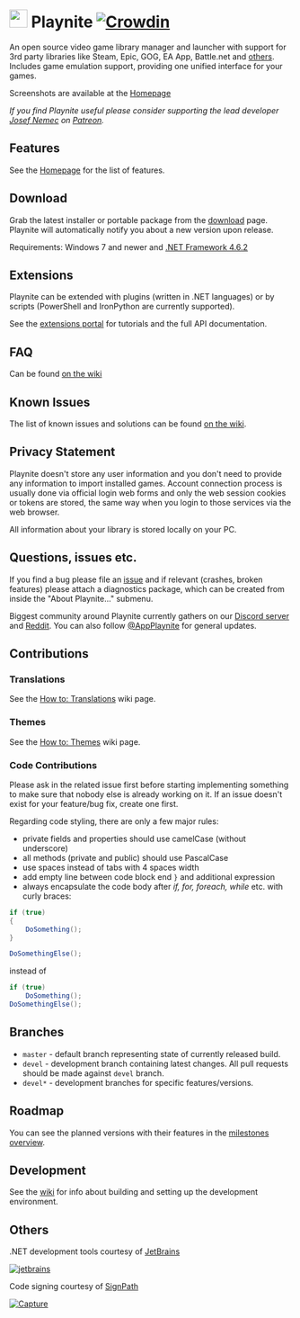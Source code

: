 
# <img src="https://playnite.link/applogo.png" width="32">  Playnite [![Crowdin](https://badges.crowdin.net/playnite/localized.svg)](https://crowdin.com/project/playnite)
An open source video game library manager and launcher with support for 3rd party libraries like Steam, Epic, GOG, EA App, Battle.net and [others](https://playnite.link/addons.html). Includes game emulation support, providing one unified interface for your games.

Screenshots are available at the [Homepage](http://playnite.link/)

*If you find Playnite useful please consider supporting the lead developer [Josef Nemec](https://github.com/JosefNemec) on [Patreon](https://www.patreon.com/playnite).*

Features
---------

See the [Homepage](http://playnite.link/) for the list of features.

Download
---------

Grab the latest installer or portable package from the [download](https://playnite.link/download.html) page. Playnite will automatically notify you about a new version upon release.

Requirements: Windows 7 and newer and [.NET Framework 4.6.2](https://dotnet.microsoft.com/en-us/download/dotnet-framework/net462)

Extensions
---------
Playnite can be extended with plugins (written in .NET languages) or by scripts (PowerShell and IronPython are currently supported).

See the [extensions portal](https://playnite.link/docs/) for tutorials and the full API documentation.

FAQ
---------
Can be found [on the wiki](https://github.com/JosefNemec/Playnite/wiki/Frequently-Asked-Questions)

Known Issues
---------
The list of known issues and solutions can be found [on the wiki](https://github.com/JosefNemec/Playnite/wiki/Known-Issues).

Privacy Statement
---------
Playnite doesn't store any user information and you don't need to provide any information to import installed games. Account connection process is usually done via official login web forms and only the web session cookies or tokens are stored, the same way when you login to those services via the web browser.

All information about your library is stored locally on your PC.

Questions, issues etc.
---------
If you find a bug please file an [issue](https://github.com/JosefNemec/Playnite/issues) and if relevant (crashes, broken features) please attach a diagnostics package, which can be created from inside the "About Playnite..." submenu.

Biggest community around Playnite currently gathers on our [Discord server](https://discord.gg/hSFvmN6) and [Reddit](https://www.reddit.com/r/playnite/). You can also follow [@AppPlaynite](https://twitter.com/AppPlaynite) for general updates.

Contributions
---------
### Translations
See the [How to: Translations](https://github.com/JosefNemec/Playnite/wiki/How-to:-Translations) wiki page.

### Themes
See the [How to: Themes](https://github.com/JosefNemec/Playnite/wiki/How-to%3A-Themes) wiki page.

### Code Contributions
Please ask in the related issue first before starting implementing something to make sure that nobody else is already working on it. If an issue doesn't exist for your feature/bug fix, create one first.

Regarding code styling, there are only a few major rules:

- private fields and properties should use camelCase (without underscore)
- all methods (private and public) should use PascalCase
- use spaces instead of tabs with 4 spaces width
- add empty line between code block end `}` and additional expression
- always encapsulate the code body after *if, for, foreach, while* etc. with curly braces:

```csharp
if (true)
{
    DoSomething();
}

DoSomethingElse();
```

instead of

```csharp
if (true)
    DoSomething();
DoSomethingElse();
```

Branches
---------
* `master` - default branch representing state of currently released build.
* `devel` - development branch containing latest changes. All pull requests should be made against `devel` branch.
* `devel*` - development branches for specific features/versions.

Roadmap
---------

You can see the planned versions with their features in the [milestones overview](https://github.com/JosefNemec/Playnite/milestones).

Development
---------

See the [wiki](https://github.com/JosefNemec/Playnite/wiki/Building) for info about building and setting up the development environment.

Others
---------

.NET development tools courtesy of [JetBrains](https://www.jetbrains.com/?from=Playnite)

[![jetbrains](https://user-images.githubusercontent.com/3874087/128503701-884cdae4-3283-4d67-8ad1-6103e777a660.png)](https://www.jetbrains.com/?from=Playnite)

Code signing courtesy of [SignPath](https://about.signpath.io)

[![Capture](https://user-images.githubusercontent.com/3874087/128503363-9c39f8cd-9900-4a8b-83f2-81359d4fc731.PNG)](https://about.signpath.io)

